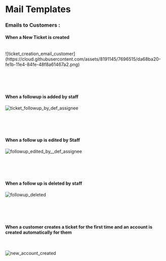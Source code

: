 # Mail Templates

### Emails to Customers :


#### When a New Ticket is created

<br/>
![ticket_creation_email_customer](https://cloud.githubusercontent.com/assets/8191145/7696515/da68ba20-fe1b-11e4-84fe-48f8a61467a2.png)

<br/><br/><br/>
#### When a followup is added  by staff

![ticket_followup_by_def_assignee](https://cloud.githubusercontent.com/assets/8191145/7696710/680f3330-fe1d-11e4-81a6-50907a7a6c38.png)

<br/><br/><br/>
#### When a follow up is edited by Staff


![followup_edited_by__def_assignee](https://cloud.githubusercontent.com/assets/8191145/7696753/daea5b1e-fe1d-11e4-984d-c278aef6ed5f.png)

<br/><br/><br/>
#### When a follow up is deleted by staff

![followup_deleted](https://cloud.githubusercontent.com/assets/8191145/7696873/7eeed4c8-fe1f-11e4-91d1-f54669e7fc3b.png)

<br/><br/><br/>

####  When a customer creates a ticket for the first time and an account is created automatically for them
<br/>

![new_account_created](https://cloud.githubusercontent.com/assets/8191145/6592068/b542a8e0-c7ee-11e4-8f3c-464af5b88b21.png)

